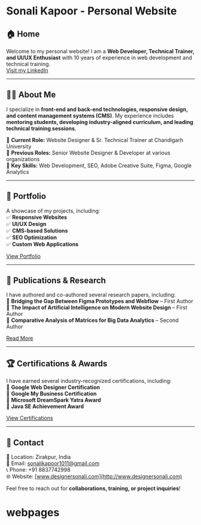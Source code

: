 # Sonali Kapoor - Personal Website

## 🏠 Home
Welcome to my personal website! I am a **Web Developer, Technical Trainer, and UI/UX Enthusiast** with 10 years of experience in web development and technical training.  
[Visit my LinkedIn](https://www.linkedin.com/in/sonali-kapoor-938624190/)  

---

## 👩‍💻 About Me
I specialize in **front-end and back-end technologies, responsive design, and content management systems (CMS)**. My experience includes **mentoring students, developing industry-aligned curriculum, and leading technical training sessions**.  

🔹 **Current Role:** Website Designer & Sr. Technical Trainer at Chandigarh University  
🔹 **Previous Roles:** Senior Website Designer & Developer at various organizations  
🔹 **Key Skills:** Web Development, SEO, Adobe Creative Suite, Figma, Google Analytics  

---

## 🎨 Portfolio
A showcase of my projects, including:  
✅ **Responsive Websites**  
✅ **UI/UX Design**  
✅ **CMS-based Solutions**  
✅ **SEO Optimization**  
✅ **Custom Web Applications**  

[View Portfolio](#)

---

## 📄 Publications & Research
I have authored and co-authored several research papers, including:  
📌 **Bridging the Gap Between Figma Prototypes and Webflow** – First Author  
📌 **The Impact of Artificial Intelligence on Modern Website Design** – First Author  
📌 **Comparative Analysis of Matrices for Big Data Analytics** – Second Author  

[Read More](#)

---

## 🏆 Certifications & Awards
I have earned several industry-recognized certifications, including:  
🏅 **Google Web Designer Certification**  
🏅 **Google My Business Certification**  
🏅 **Microsoft DreamSpark Yatra Award**  
🏅 **Java SE Achievement Award**  

[View Certifications](#)

---

## 📩 Contact
📍 Location: Zirakpur, India  
📧 Email: [sonalikapoor1011@gmail.com](mailto:sonalikapoor1011@gmail.com)  
📞 Phone: +91 8837742998  
🌐 Website: [www.designersonali.com](http://www.designersonali.com)  

Feel free to reach out for **collaborations, training, or project inquiries**!  
# webpages
